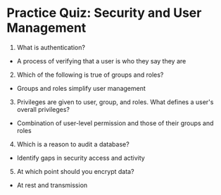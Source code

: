 # Practice Quiz: Security and User Management

1. What is authentication?

- A process of verifying that a user is who they say they are

2. Which of the following is true of groups and roles?

- Groups and roles simplify user management

3. Privileges are given to user, group, and roles. What defines a user's overall privileges?

- Combination of user-level permission and those of their groups and roles

4. Which is a reason to audit a database?

- Identify gaps in security access and activity

5. At which point should you encrypt data?

- At rest and transmission
